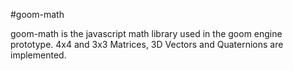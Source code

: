#goom-math

goom-math is the javascript math library used in the goom engine prototype. 4x4 and 3x3 Matrices, 3D Vectors and Quaternions are implemented.
